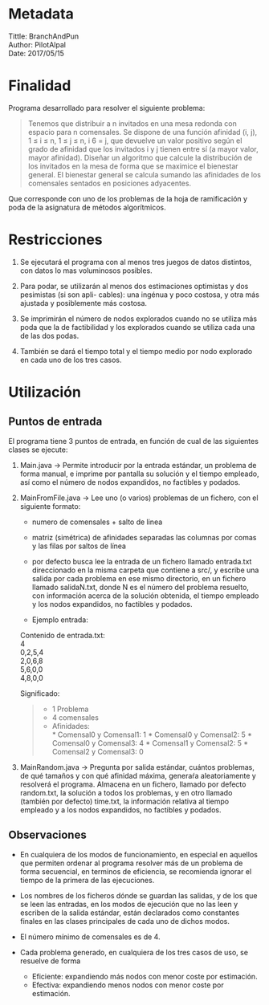 # Metadata

 Tittle: BranchAndPun  
 Author: PilotAlpal  
 Date: 2017/05/15  
# Finalidad

Programa desarrollado para resolver el siguiente problema:

> Tenemos que distribuir a n invitados en una mesa redonda con espacio para n comensales.
Se dispone de una función afinidad (i, j), 1 ≤ i ≤ n, 1 ≤ j ≤ n, i 6 = j, que devuelve un valor
positivo según el grado de afinidad que los invitados i y j tienen entre sí (a mayor valor, mayor
afinidad). Diseñar un algoritmo que calcule la distribución de los invitados en la mesa de forma
que se maximice el bienestar general. El bienestar general se calcula sumando las afinidades de los
comensales sentados en posiciones adyacentes.

Que corresponde con uno de los problemas de la hoja de ramificación y poda de la asignatura de métodos algorítmicos.

# Restricciones

1. Se ejecutará el programa con al menos tres juegos de datos distintos, con datos lo mas voluminosos posibles.

2. Para podar, se utilizarán al menos dos estimaciones optimistas y dos pesimistas (si son apli-
cables): una ingénua y poco costosa, y otra más ajustada y posiblemente más costosa.

3. Se imprimirán el número de nodos explorados cuando no se utiliza más poda que la de
factibilidad y los explorados cuando se utiliza cada una de las dos podas.

4. También se dará el tiempo total y el tiempo medio por nodo explorado en cada uno de los
tres casos.

# Utilización

## Puntos de entrada

El programa tiene 3 puntos de entrada, en función de cual de las siguientes clases se ejecute:

  1. Main.java → Permite introducir por la entrada estándar, un problema de forma manual, e imprime por pantalla su solución y el tiempo empleado, así como el número de nodos expandidos, no factibles y podados.

  2. MainFromFile.java → Lee uno (o varios) problemas de un fichero, con el siguiente formato:

      * numero de comensales + salto de linea
      * matriz (simétrica) de afinidades separadas las columnas por comas y las filas por saltos de línea
      * por defecto busca lee la entrada de un fichero llamado entrada.txt direccionado en la misma carpeta que contiene a src/, y escribe una salida por cada problema en ese mismo directorio, en un fichero llamado salidaN.txt, donde N es el número del problema resuelto, con información acerca de la solución obtenida, el tiempo empleado y los nodos expandidos, no factibles y podados.

      * Ejemplo entrada:

      >  
      Contenido de entrada.txt:    
      4   
      0,2,5,4   
      2,0,6,8   
      5,6,0,0  
      4,8,0,0

      >   
      Significado:
      > * 1 Problema   
      > * 4 comensales   
      > * Afinidades:        
          * Comensal0 y Comensal1: 1
          * Comensal0 y Comensal2: 5
          * Comensal0 y Comensal3: 4
          * Comensal1 y Comensal2: 5
          * Comensal2 y Comensal3: 0            

  3.   MainRandom.java → Pregunta por salida estándar, cuántos problemas, de qué tamaños y con qué afinidad máxima, generaŕa aleatoriamente y resolverá el programa. Almacena en un fichero, llamado por defecto random.txt, la solución a todos los problemas, y en otro llamado (también por defecto) time.txt, la información relativa al tiempo empleado y a los nodos expandidos, no factibles y podados.


  ## Observaciones
  * En cualquiera de los modos de funcionamiento, en especial en aquellos que permiten ordenar al programa resolver más de un problema de forma secuencial, en terminos de eficiencia, se recomienda ignorar el tiempo de la primera de las ejecuciones.

  * Los nombres de los ficheros dónde se guardan las salidas, y de los que se leen las entradas, en los modos de ejecución que no las leen y escriben de la salida estándar, están declarados como constantes finales en las clases principales de cada uno de dichos modos.

  * El número mínimo de comensales es de 4.

  * Cada problema generado, en cualquiera de los tres casos de uso, se resuelve de forma  
    * Eficiente: expandiendo más nodos con menor coste por estimación.
    * Efectiva: expandiendo menos nodos con menor coste por estimación.
